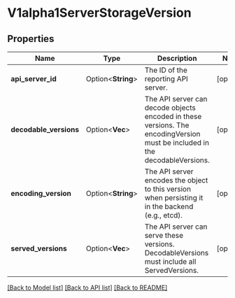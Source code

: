 # V1alpha1ServerStorageVersion

## Properties

Name | Type | Description | Notes
------------ | ------------- | ------------- | -------------
**api_server_id** | Option<**String**> | The ID of the reporting API server. | [optional]
**decodable_versions** | Option<**Vec<String>**> | The API server can decode objects encoded in these versions. The encodingVersion must be included in the decodableVersions. | [optional]
**encoding_version** | Option<**String**> | The API server encodes the object to this version when persisting it in the backend (e.g., etcd). | [optional]
**served_versions** | Option<**Vec<String>**> | The API server can serve these versions. DecodableVersions must include all ServedVersions. | [optional]

[[Back to Model list]](../README.md#documentation-for-models) [[Back to API list]](../README.md#documentation-for-api-endpoints) [[Back to README]](../README.md)



